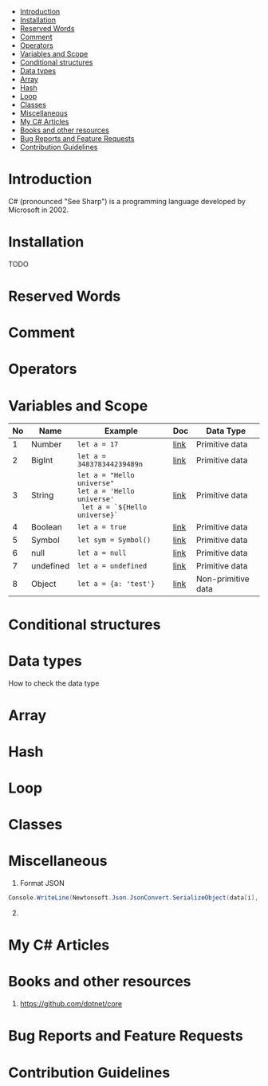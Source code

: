 - [Introduction](#introduction)
- [Installation](#installation)
- [Reserved Words](#reserved-words)
- [Comment](#comment)
- [Operators](#operators)
- [Variables and Scope](#variables-and-scope)
- [Conditional structures](#conditional-structures)
- [Data types](#data-types)
- [Array](#array)
- [Hash](#hash)
- [Loop](#loop)
- [Classes](#classes)
- [Miscellaneous](#miscellaneous)
- [My C# Articles](#my-c%23-articles)
- [Books and other resources](#books-and-other-resources)
- [Bug Reports and Feature Requests](#bug-reports-and-feature-requests)
- [Contribution Guidelines](#contribution-guidelines)

# Introduction

C# (pronounced "See Sharp") is a programming language developed by Microsoft in 2002.

# Installation

TODO


# Reserved Words


# Comment


# Operators

# Variables and Scope


| No  | Name      | Example                                                                                                        | Doc                                                                 | Data Type          |
| --- | --------- | -------------------------------------------------------------------------------------------------------------- | ------------------------------------------------------------------- | ------------------ |
| 1   | Number    | `let a = 17`                                                                                                   | [link](https://developer.mozilla.org/en-US/docs/Glossary/Number)    | Primitive data     |
| 2   | BigInt    | `let a = 348378344239489n`                                                                                     | [link](https://developer.mozilla.org/en-US/docs/Glossary/BigInt)    | Primitive data     |
| 3   | String    | `let a = "Hello universe"` <br/> `let a = 'Hello universe'` <br/> <code> let a = \`${Hello universe}\` </code> | [link](https://developer.mozilla.org/en-US/docs/Glossary/String)    | Primitive data     |
| 4   | Boolean   | `let a = true`                                                                                                 | [link](https://developer.mozilla.org/en-US/docs/Glossary/Boolean)   | Primitive data     |
| 5   | Symbol    | `let sym = Symbol()`                                                                                           | [link](https://developer.mozilla.org/en-US/docs/Glossary/Symbol)    | Primitive data     |
| 6   | null      | `let a = null`                                                                                                 | [link](https://developer.mozilla.org/en-US/docs/Glossary/Null)      | Primitive data     |
| 7   | undefined | `let a = undefined`                                                                                            | [link](https://developer.mozilla.org/en-US/docs/Glossary/undefined) | Primitive data     |
| 8   | Object    | `let a = {a: 'test'}`                                                                                          | [link](https://developer.mozilla.org/en-US/docs/Glossary/Object)    | Non-primitive data |

# Conditional structures

# Data types

How to check the data type

# Array

# Hash

# Loop

# Classes

# Miscellaneous

1. Format JSON

```csharp
Console.WriteLine(Newtonsoft.Json.JsonConvert.SerializeObject(data[i], Newtonsoft.Json.Formatting.Indented));
```

2.

# My C# Articles

# Books and other resources
1. https://github.com/dotnet/core

# Bug Reports and Feature Requests

# Contribution Guidelines
